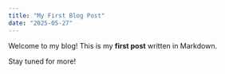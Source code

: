 ```yaml
---
title: "My First Blog Post"
date: "2025-05-27"
---
```


Welcome to my blog! This is my **first post** written in Markdown.

Stay tuned for more!

